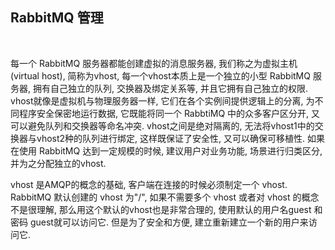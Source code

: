 
## RabbitMQ 管理

<br/>

每一个 RabbitMQ 服务器都能创建虚拟的消息服务器, 我们称之为虚拟主机(virtual host), 简称为vhost, 每一个vhost本质上是一个独立的小型 RabbitMQ 服务器, 拥有自己独立的队列, 交换器及绑定关系等, 并且它拥有自己独立的权限. vhost就像是虚拟机与物理服务器一样, 它们在各个实例间提供逻辑上的分离, 为不同程序安全保密地运行数据, 它既能将同一个 RabbtiMQ 中的众多客户区分开, 又可以避免队列和交换器等命名冲突. vhost之间是绝对隔离的, 无法将vhost1中的交换器与vhost2种的队列进行绑定, 这样既保证了安全性, 又可以确保可移植性. 如果在使用 RabbitMQ 达到一定规模的时候, 建议用户对业务功能, 场景进行归类区分, 并为之分配独立的vhost.

vhost 是AMQP的概念的基础, 客户端在连接的时候必须制定一个 vhost. RabbitMQ 默认创建的 vhost 为"/", 如果不需要多个 vhost 或者对 vhost 的概念不是很理解, 那么用这个默认的vhost也是非常合理的, 使用默认的用户名guest 和密码 guest就可以访问它. 但是为了安全和方便, 建立重新建立一个新的用户来访问它.

